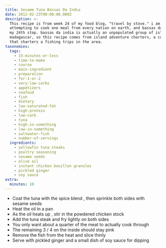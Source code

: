 ```yaml
---
title: Sesame Tuna Bassas Da India
date: 2012-02-23T00:00:00.000Z
description: >-
  This recipe is from week 24 of my food blog, "travel by stove." i am
  attempting to cook one meal from every nation on earth, and bassas da india is
  my 24th stop. bassas da india is actually an unpopulated group of islets near
  madagascar, so this recipe comes from island adventure charters, a company
  that charters a fishing trips in the area.
taxonomies:
  tags:
    - 15-minutes-or-less
    - time-to-make
    - course
    - main-ingredient
    - preparation
    - for-1-or-2
    - very-low-carbs
    - appetizers
    - seafood
    - fish
    - dietary
    - low-saturated-fat
    - high-protein
    - low-carb
    - tuna
    - high-in-something
    - low-in-something
    - saltwater-fish
    - number-of-servings
  ingredients:
    - yellowfin tuna steaks
    - poultry seasoning
    - sesame seeds
    - olive oil
    - instant chicken bouillon granules
    - pickled ginger
    - soy sauce
extra:
  minutes: 10
---
```

 - Coat the tuna with the spice blend , then sprinkle both sides with sesame seeds
 - Heat the oil in a pan
 - As the oil heats up , stir in the powdered chicken stock
 - Add the tuna steak and fry lightly on both sides
 - You only want about a quarter of the meat to actually cook through
 - The remaining 3 / 4 on the inside should stay pink
 - Remove the fish from the heat and slice thinly
 - Serve with pickled ginger and a small dish of soy sauce for dipping
